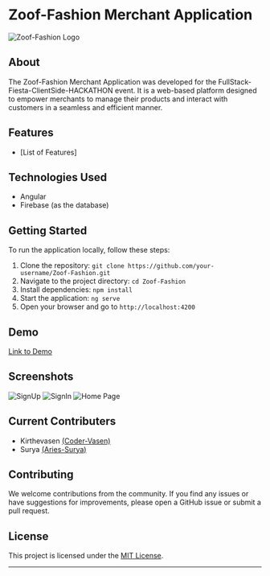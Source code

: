 # Zoof-Fashion Merchant Application

![Zoof-Fashion Logo](https://i.ibb.co/Q9yVrtK/Zooflogo.png)

## About

The Zoof-Fashion Merchant Application was developed for the FullStack-Fiesta-ClientSide-HACKATHON event. It is a web-based platform designed to empower merchants to manage their products and interact with customers in a seamless and efficient manner.

## Features

- [List of Features]

## Technologies Used

- Angular
- Firebase (as the database)

## Getting Started

To run the application locally, follow these steps:

1. Clone the repository: `git clone https://github.com/your-username/Zoof-Fashion.git`
2. Navigate to the project directory: `cd Zoof-Fashion`
3. Install dependencies: `npm install`
4. Start the application: `ng serve`
5. Open your browser and go to `http://localhost:4200`

## Demo

[Link to Demo](demo-url)

## Screenshots

![SignUp](https://i.ibb.co/gJcgxF3/Screenshot-2023-10-06-145955.png)
![SignIn](https://i.ibb.co/QkT7FvY/Screenshot-2023-10-06-145938.png)
![Home Page](https://i.ibb.co/RPwpQGm/Screenshot-2023-10-06-150038.png)

## Current Contributers

- Kirthevasen [(Coder-Vasen)](https://github.com/Coder-Vasen)
- Surya [(Aries-Surya)](https://github.com/Aries-Surya)

## Contributing

We welcome contributions from the community. If you find any issues or have suggestions for improvements, please open a GitHub issue or submit a pull request.

## License

This project is licensed under the [MIT License](LICENSE).

---
